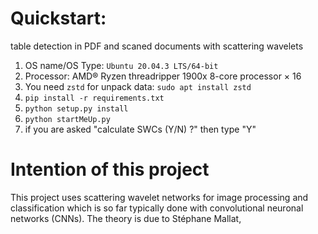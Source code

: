 # Quickstart:

table detection in PDF and scaned documents with scattering wavelets

1) OS name/OS Type: `Ubuntu 20.04.3 LTS/64-bit`
2) Processor: AMD® Ryzen threadripper 1900x 8-core processor × 16
3) You need `zstd` for unpack data: `sudo apt install zstd`
4) `pip install -r requirements.txt`
5) `python setup.py install`
6) `python startMeUp.py`
7) if you are asked "calculate SWCs (Y/N) ?" then type "Y"

# Intention of this project

This project uses scattering wavelet networks for image processing and classification which is so far typically done with convolutional neuronal networks (CNNs). The theory is due to St&#233;phane Mallat, 
